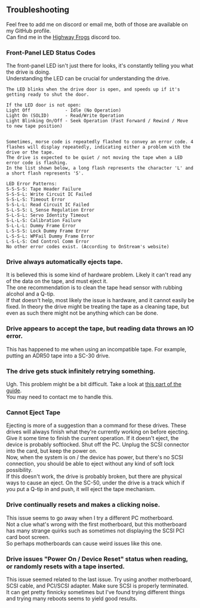 ## Troubleshooting  
Feel free to add me on discord or email me, both of those are available on my GitHub profile.  
Can find me in the [Highway Frogs](https://highwayfrogs.net/) discord too.  

### Front-Panel LED Status Codes  
The front-panel LED isn't just there for looks, it's constantly telling you what the drive is doing.  
Understanding the LED can be crucial for understanding the drive.  

```
The LED blinks when the drive door is open, and speeds up if it's getting ready to shut the door.

If the LED door is not open:
Light Off             - Idle (No Operation)
Light On (SOLID)      - Read/Write Operation
Light Blinking On/Off - Seek Operation (Fast Forward / Rewind / Move to new tape position)


Sometimes, morse code is repeatedly flashed to convey an error code. 4 flashes will display repeatedly, indicating either a problem with the drive or the tape.
The drive is expected to be quiet / not moving the tape when a LED error code is flashing.
In the list shown below, a long flash represents the character 'L' and a short flash represents 'S'.

LED Error Patterns:
S-S-S-S: Tape Header Failure
S-S-S-L: Write Circuit IC Failed
S-S-L-S: Timeout Error
S-S-L-L: Read Circuit IC Failed
S-L-S-S: L_Sense Regulation Error
S-L-S-L: Servo Identity Timeout
S-L-L-S: Calibration Failure
S-L-L-L: Dummy Frame Error
L-S-S-S: Lock Dummy Frame Error
L-S-S-L: WPFail Dummy Frame Error
L-S-L-S: Cmd Control Comm Error
No other error codes exist. (According to OnStream's website)
```

### Drive always automatically ejects tape.  
It is believed this is some kind of hardware problem. Likely it can't read any of the data on the tape, and must eject it.  
The one recommendation is to clean the tape head sensor with rubbing alcohol and a Q-tip.  
If that doesn't help, most likely the issue is hardware, and it cannot easily be fixed. In theory the drive might be treating the tape as a cleaning tape, but even as such there might not be anything which can be done.

### Drive appears to accept the tape, but reading data throws an IO error.  
This has happened to me when using an incompatible tape. For example, putting an ADR50 tape into a SC-30 drive.  

### The drive gets stuck infinitely retrying something.
Ugh. This problem might be a bit difficult. Take a look at [this part of the guide](/info/SPLICES.MD).  
You may need to contact me to handle this.  

### Cannot Eject Tape  
Ejecting is more of a suggestion than a command for these drives. These drives will always finish what they're currently working on before ejecting.  
Give it some time to finish the current operation. If it doesn't eject, the device is probably softlocked. Shut off the PC. Unplug the SCSI connector into the card, but keep the power on.  
Now, when the system is on / the device has power, but there's no SCSI connection, you should be able to eject without any kind of soft lock possibility.  
If this doesn't work, the drive is probably broken, but there are physical ways to cause an eject. On the SC-50, under the drive is a track which if you put a Q-tip in and push, it will eject the tape mechanism.  

### Drive continually resets and makes a clicking noise.  
This issue seems to go away when I try a different PC motherboard.  
Not a clue what's wrong with the first motherboard, but this motherboard has many strange quirks such as sometimes not displaying the SCSI PCI card boot screen.  
So perhaps motherboards can cause weird issues like this one.  

### Drive issues "Power On / Device Reset" status when reading, or randomly resets with a tape inserted.
This issue seemed related to the last issue. Try using another motherboard, SCSI cable, and PCI/SCSI adapter. Make sure SCSI is properly terminated.  
It can get pretty finnicky sometimes but I've found trying different things and trying many reboots seems to yield good results.  